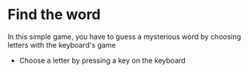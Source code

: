 # Find the word

In this simple game, you have to guess a mysterious word by choosing letters with the keyboard's game

-   Choose a letter by pressing a key on the keyboard
